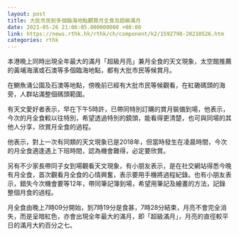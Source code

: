 ```yaml
---
layout: post
title: 大批市民到多個臨海地點觀賞月全食及超級滿月
date: 2021-05-26 21:06:05.000000000 +08:00
link: https://news.rthk.hk/rthk/ch/component/k2/1592798-20210526.htm
categories: rthk
---
```


本港晚上同時出現全年最大的滿月「超級月亮」兼月全食的天文現象，太空館推薦的黃埔海濱或石澳等多個臨海地點，都有大批市民等候賞月。

在鰂魚涌公園及石澳等地點，傍晚前已經有大批市民等候觀看，在紅磡碼頭的海旁，人群站滿整個碼頭範圍。

有天文愛好者表示，早在下午5時許，已帶同特別訂購的賞月裝備到場，他表示，今次的月全食較以往特別，希望透過特別的鏡頭，能看得更清楚，也可與同場的其他人分享，欣賞月全食的過程。

他表示，對上一次有同類的天文現象已是2018年，但當時發生在凌晨時間，今次的月全食適逢遇上下班時間，認為機會難得，必定要欣賞。

另有不少家長帶同子女到場觀看天文現象，有小朋友表示，是在社交網站得悉今晚有月全食，首次觀看月全食的心情興奮，表示要用手機將過程紀錄。也有小朋友表示，錯失今次機會要等12年，帶同筆記簿到場，希望用筆記及繪畫的方法，記錄整個月食的過程。

月全食由晚上7時09分開始，到7時19分是食甚，7時28分結束，月亮不會完全消失，而是呈暗紅色，亦會出現全年最大的滿月，即「超級滿月」，月亮的直徑較平日的滿月大約百分之七。
